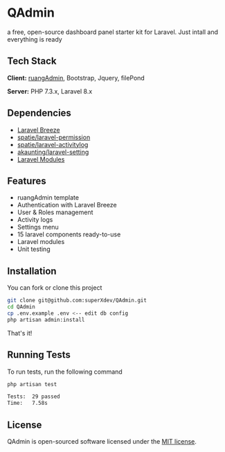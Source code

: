 # QAdmin
a free, open-source dashboard panel starter kit for Laravel. Just intall and everything is ready


## Tech Stack

**Client:** [ruangAdmin](https://github.com/indrijunanda/RuangAdmin), Bootstrap, Jquery, filePond

**Server:** PHP 7.3.x, Laravel 8.x

  
## Dependencies

- [Laravel Breeze](https://github.com/laravel/breeze)
- [spatie/laravel-permission](https://github.com/spatie/laravel-permission)
- [spatie/laravel-activitylog](https://github.com/spatie/laravel-activitylog)
- [akaunting/laravel-setting](https://github.com/akaunting/laravel-setting)
- [Laravel Modules](https://nwidart.com/laravel-modules/v1)

  
## Features

- ruangAdmin template
- Authentication with Laravel Breeze
- User & Roles management
- Activity logs
- Settings menu
- 15 laravel components ready-to-use
- Laravel modules
- Unit testing
  
## Installation 

You can fork or clone this project

```bash 
git clone git@github.com:superXdev/QAdmin.git
cd QAdmin
cp .env.example .env <-- edit db config
php artisan admin:install
```
That's it!

## Running Tests

To run tests, run the following command

```bash
php artisan test
```

```bash
Tests:  29 passed
Time:   7.58s
```

## License

QAdmin is open-sourced software licensed under the [MIT license](https://opensource.org/licenses/MIT). 